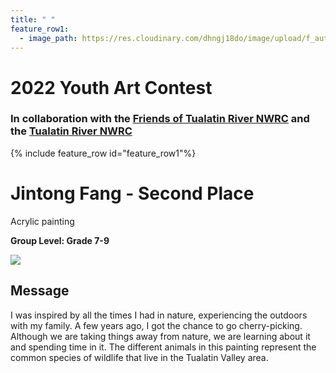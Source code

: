 ```yaml
---
title: " "
feature_row1:
  - image_path: https://res.cloudinary.com/dhngj18do/image/upload/f_auto,q_auto/v1/images/artcontest/ribbon_best
---
```


# 2022 Youth Art Contest

### In collaboration with the [Friends of Tualatin River NWRC](https://fotr.wildapricot.org/) and the [Tualatin River NWRC](https://www.fws.gov/refuge/Tualatin_River/)

{% include feature_row id="feature_row1"%}

# Jintong Fang - Second Place
Acrylic painting  

**Group Level: Grade 7-9**  

![](https://res.cloudinary.com/dhngj18do/image/upload/f_auto,q_auto/v1/images/artcontest/2022_grp2_2nd_large)

## Message

I was inspired by all the times I had in nature, experiencing the outdoors with my family. A few years ago, I got the chance to go cherry-picking. Although we are taking things away from nature, we are learning about it and spending time in it. The different animals in this painting represent the common species of wildlife that live in the Tualatin Valley area.
